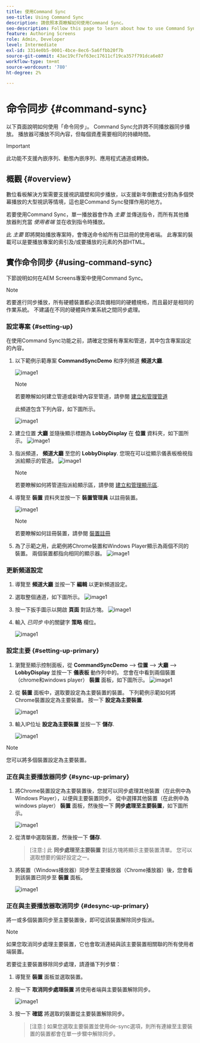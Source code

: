 ```yaml
---
title: 使用Command Sync
seo-title: Using Command Sync
description: 請依照本頁瞭解如何使用Command Sync。
seo-description: Follow this page to learn about how to use Command Sync.
feature: Authoring Screens
role: Admin, Developer
level: Intermediate
exl-id: 3314e0b5-0001-4bce-8ec6-5a6ffbb20f7b
source-git-commit: 43ac19cf7ef63ec17611cf19ca357f791dca6e87
workflow-type: tm+mt
source-wordcount: '780'
ht-degree: 2%

---
```


# 命令同步 {#command-sync}

以下頁面說明如何使用「命令同步」。 Command Sync允許跨不同播放器同步播放。 播放器可播放不同內容，但每個資產需要相同的持續時間。

>[!IMPORTANT]
>
>此功能不支援內嵌序列、動態內嵌序列、應用程式通道或轉換。

## 概觀 {#overview}

數位看板解決方案需要支援視訊牆壁和同步播放，以支援新年倒數或分割為多個熒幕播放的大型視訊等情境，這也是Command Sync發揮作用的地方。

若要使用Command Sync，單一播放器會作為 *主要* 並傳送指令，而所有其他播放器則充當 *使用者端* 並在收到指令時播放。

此 *主要* 即將開始播放專案時，會傳送命令給所有已註冊的使用者端。 此專案的裝載可以是要播放專案的索引及/或要播放的元素的外部HTML。

## 實作命令同步 {#using-command-sync}

下節說明如何在AEM Screens專案中使用Command Sync。

>[!NOTE]
>
>若要進行同步播放，所有硬體裝置都必須具備相同的硬體規格，而且最好是相同的作業系統。 不建議在不同的硬體與作業系統之間同步處理。

### 設定專案 {#setting-up}

在使用Command Sync功能之前，請確定您擁有專案和管道，其中包含專案設定的內容。

1. 以下範例示範專案 **CommandSyncDemo** 和序列頻道 **頻道大廳**.

   ![image1](assets/command-sync/command-sync1-1.png)

   >[!NOTE]
   >
   >若要瞭解如何建立管道或新增內容至管道，請參閱 [建立和管理管道](/help/user-guide/managing-channels.md)

   此頻道包含下列內容，如下圖所示。

   ![image1](assets/command-sync/command-sync2-1.png)

1. 建立位置 **大廳** 並隨後顯示標題為 **LobbyDisplay** 在 **位置** 資料夾，如下圖所示。
   ![image1](assets/command-sync/command-sync3-1.png)

1. 指派頻道， **頻道大廳** 至您的 **LobbyDisplay**. 您現在可以從顯示儀表板檢視指派給顯示的管道。
   ![image1](assets/command-sync/command-sync4-1.png)

   >[!NOTE]
   >
   >若要瞭解如何將管道指派給顯示區，請參閱 [建立和管理顯示區](/help/user-guide/managing-displays.md).

1. 導覽至 **裝置** 資料夾並按一下 **裝置管理員** 以註冊裝置。

   ![image1](assets/command-sync5.png)

   >[!NOTE]
   >
   >若要瞭解如何註冊裝置，請參閱 [裝置註冊](/help/user-guide/device-registration.md)

1. 為了示範之用，此範例將Chrome裝置和Windows Player顯示為兩個不同的裝置。 兩個裝置都指向相同的顯示器。
   ![image1](assets/command-sync6.png)

### 更新頻道設定

1. 導覽至 **頻道大廳** 並按一下 **編輯** 以更新頻道設定。

1. 選取整個通道，如下圖所示。
   ![image1](assets/command-sync/command-sync7-1.png)

1. 按一下扳手圖示以開啟 **頁面** 對話方塊。
   ![image1](assets/command-sync/command-sync8-1.png)

1. 輸入 *已同步* 中的關鍵字 **策略** 欄位。

   ![image1](assets/command-sync/command-sync9-1.png)


### 設定主要 {#setting-up-primary}

1. 瀏覽至顯示控制面板，從 **CommandSyncDemo** —> **位置**  —> **大廳** —> **LobbyDisplay** 並按一下 **儀表板** 動作列中的。
您會在中看到兩個裝置（chrome和windows player） **裝置** 面板，如下圖所示。
   ![image1](assets/command-sync/command-sync10-1.png)

1. 從 **裝置** 面板中，選取要設定為主要裝置的裝置。 下列範例示範如何將Chrome裝置設定為主要裝置。 按一下 **設定為主要裝置**.

   ![image1](assets/command-sync/command-sync11-1.png)

1. 輸入IP位址 **設定為主要裝置** 並按一下 **儲存**.

   ![image1](assets/command-sync/command-sync12-1.png)

>[!NOTE]
>
>您可以將多個裝置設定為主要裝置。

### 正在與主要播放器同步 {#sync-up-primary}

1. 將Chrome裝置設定為主要裝置後，您就可以同步處理其他裝置（在此例中為Windows Player），以便與主要裝置同步。
從中選擇其他裝置（在此例中為windows player） **裝置** 面板，然後按一下 **同步處理至主要裝置**，如下圖所示。

   ![image1](assets/command-sync/command-sync13-1.png)

1. 從清單中選取裝置，然後按一下 **儲存**.

   >[注意:]
   > 此 **同步處理至主要裝置** 對話方塊將顯示主要裝置清單。 您可以選取想要的偏好設定之一。

1. 將裝置（Windows播放器）同步至主要播放器（Chrome播放器）後，您會看到該裝置已同步至 **裝置** 面板。

   ![image1](assets/command-sync/command-sync14-1.png)

### 正在與主要播放器取消同步 {#desync-up-primary}

將一或多個裝置同步至主要裝置後，即可從該裝置解除同步指派。

>[!NOTE]
>
>如果您取消同步處理主要裝置，它也會取消連結與該主要裝置相關聯的所有使用者端裝置。

若要從主要裝置移除同步處理，請遵循下列步驟：

1. 導覽至 **裝置** 面板並選取裝置。

1. 按一下 **取消同步處理裝置** 將使用者端與主要裝置解除同步。

   ![image1](assets/command-sync/command-sync15-1.png)

1. 按一下 **確認** 將選取的裝置從主要裝置解除同步。

   >[注意:]
   > 如果您選取主要裝置並使用de-sync選項，則所有連線至主要裝置的裝置都會在單一步驟中解除同步。
